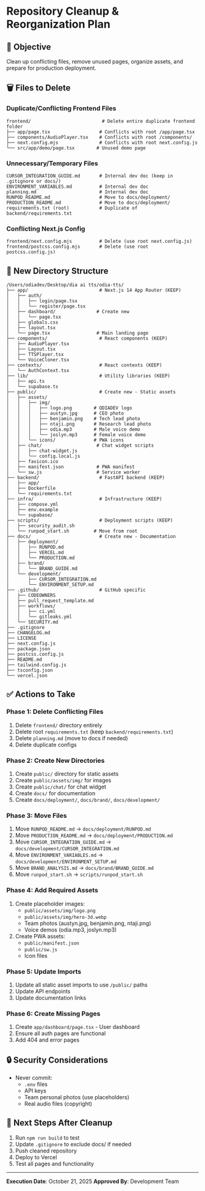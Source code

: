 # Repository Cleanup & Reorganization Plan

## 🎯 Objective
Clean up conflicting files, remove unused pages, organize assets, and prepare for production deployment.

## 🗑️ Files to Delete

### Duplicate/Conflicting Frontend Files
```
frontend/                          # Delete entire duplicate frontend folder
├── app/page.tsx                  # Conflicts with root /app/page.tsx
├── components/AudioPlayer.tsx    # Conflicts with root /components/
├── next.config.mjs               # Conflicts with root next.config.js
└── src/app/demo/page.tsx        # Unused demo page
```

### Unnecessary/Temporary Files
```
CURSOR_INTEGRATION_GUIDE.md       # Internal dev doc (keep in .gitignore or docs/)
ENVIRONMENT_VARIABLES.md          # Internal dev doc
planning.md                       # Internal dev doc
RUNPOD_README.md                  # Move to docs/deployment/
PRODUCTION_README.md              # Move to docs/deployment/
requirements.txt (root)           # Duplicate of backend/requirements.txt
```

### Conflicting Next.js Config
```
frontend/next.config.mjs          # Delete (use root next.config.js)
frontend/postcss.config.mjs       # Delete (use root postcss.config.js)
```

## 📁 New Directory Structure

```
/Users/odiadev/Desktop/dia ai tts/odia-tts/
├── app/                          # Next.js 14 App Router (KEEP)
│   ├── auth/
│   │   ├── login/page.tsx
│   │   └── register/page.tsx
│   ├── dashboard/               # Create new
│   │   └── page.tsx
│   ├── globals.css
│   ├── layout.tsx
│   └── page.tsx                 # Main landing page
├── components/                   # React components (KEEP)
│   ├── AudioPlayer.tsx
│   ├── Layout.tsx
│   ├── TTSPlayer.tsx
│   └── VoiceCloner.tsx
├── contexts/                     # React contexts (KEEP)
│   └── AuthContext.tsx
├── lib/                          # Utility libraries (KEEP)
│   ├── api.ts
│   └── supabase.ts
├── public/                       # Create new - Static assets
│   ├── assets/
│   │   ├── img/
│   │   │   ├── logo.png        # ODIADEV logo
│   │   │   ├── austyn.jpg      # CEO photo
│   │   │   ├── benjamin.png    # Tech lead photo
│   │   │   ├── ntaji.png       # Research lead photo
│   │   │   ├── odia.mp3        # Male voice demo
│   │   │   └── joslyn.mp3      # Female voice demo
│   │   └── icons/              # PWA icons
│   ├── chat/                    # Chat widget scripts
│   │   ├── chat-widget.js
│   │   └── config.local.js
│   ├── favicon.ico
│   ├── manifest.json            # PWA manifest
│   └── sw.js                    # Service worker
├── backend/                      # FastAPI backend (KEEP)
│   ├── app/
│   ├── Dockerfile
│   └── requirements.txt
├── infra/                        # Infrastructure (KEEP)
│   ├── compose.yml
│   ├── env.example
│   └── supabase/
├── scripts/                      # Deployment scripts (KEEP)
│   ├── security_audit.sh
│   └── runpod_start.sh         # Move from root
├── docs/                         # Create new - Documentation
│   ├── deployment/
│   │   ├── RUNPOD.md
│   │   ├── VERCEL.md
│   │   └── PRODUCTION.md
│   ├── brand/
│   │   └── BRAND_GUIDE.md
│   └── development/
│       ├── CURSOR_INTEGRATION.md
│       └── ENVIRONMENT_SETUP.md
├── .github/                      # GitHub specific
│   ├── CODEOWNERS
│   ├── pull_request_template.md
│   ├── workflows/
│   │   ├── ci.yml
│   │   └── gitleaks.yml
│   └── SECURITY.md
├── .gitignore
├── CHANGELOG.md
├── LICENSE
├── next.config.js
├── package.json
├── postcss.config.js
├── README.md
├── tailwind.config.js
├── tsconfig.json
└── vercel.json
```

## ✅ Actions to Take

### Phase 1: Delete Conflicting Files
1. Delete `frontend/` directory entirely
2. Delete root `requirements.txt` (keep `backend/requirements.txt`)
3. Delete `planning.md` (move to docs if needed)
4. Delete duplicate configs

### Phase 2: Create New Directories
1. Create `public/` directory for static assets
2. Create `public/assets/img/` for images
3. Create `public/chat/` for chat widget
4. Create `docs/` for documentation
5. Create `docs/deployment/`, `docs/brand/`, `docs/development/`

### Phase 3: Move Files
1. Move `RUNPOD_README.md` → `docs/deployment/RUNPOD.md`
2. Move `PRODUCTION_README.md` → `docs/deployment/PRODUCTION.md`
3. Move `CURSOR_INTEGRATION_GUIDE.md` → `docs/development/CURSOR_INTEGRATION.md`
4. Move `ENVIRONMENT_VARIABLES.md` → `docs/development/ENVIRONMENT_SETUP.md`
5. Move `BRAND_ANALYSIS.md` → `docs/brand/BRAND_GUIDE.md`
6. Move `runpod_start.sh` → `scripts/runpod_start.sh`

### Phase 4: Add Required Assets
1. Create placeholder images:
   - `public/assets/img/logo.png`
   - `public/assets/img/hero-3d.webp`
   - Team photos (austyn.jpg, benjamin.png, ntaji.png)
   - Voice demos (odia.mp3, joslyn.mp3)
2. Create PWA assets:
   - `public/manifest.json`
   - `public/sw.js`
   - Icon files

### Phase 5: Update Imports
1. Update all static asset imports to use `/public/` paths
2. Update API endpoints
3. Update documentation links

### Phase 6: Create Missing Pages
1. Create `app/dashboard/page.tsx` - User dashboard
2. Ensure all auth pages are functional
3. Add 404 and error pages

## 🔒 Security Considerations
- Never commit:
  - `.env` files
  - API keys
  - Team personal photos (use placeholders)
  - Real audio files (copyright)
  
## 📝 Next Steps After Cleanup
1. Run `npm run build` to test
2. Update `.gitignore` to exclude docs/ if needed
3. Push cleaned repository
4. Deploy to Vercel
5. Test all pages and functionality

---

**Execution Date**: October 21, 2025
**Approved By**: Development Team


